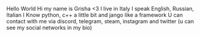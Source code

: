 Hello World
Hi my name is Grisha <3
I live in Italy
I speak English, Russian, Italian
I Know python, c++ a little bit and jango like a framework
U can contact with me via discord, telegram, steam, instagram and twitter (u can see my social networks in my bio)
